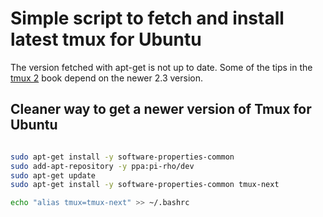# Simple script to fetch and install latest tmux for Ubuntu

The version fetched with apt-get is not up to date.  Some of the tips in the [tmux 2](https://pragprog.com/book/bhtmux2/tmux-2) book depend on the newer 2.3 version.  

## Cleaner way to get a newer version of Tmux for Ubuntu

```bash

sudo apt-get install -y software-properties-common
sudo add-apt-repository -y ppa:pi-rho/dev
sudo apt-get update
sudo apt-get install -y software-properties-common tmux-next

echo "alias tmux=tmux-next" >> ~/.bashrc

```
